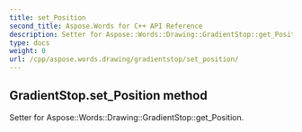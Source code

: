 ```yaml
---
title: set_Position
second_title: Aspose.Words for C++ API Reference
description: Setter for Aspose::Words::Drawing::GradientStop::get_Position. 
type: docs
weight: 0
url: /cpp/aspose.words.drawing/gradientstop/set_position/
---
```

## GradientStop.set_Position method


Setter for Aspose::Words::Drawing::GradientStop::get_Position. 

